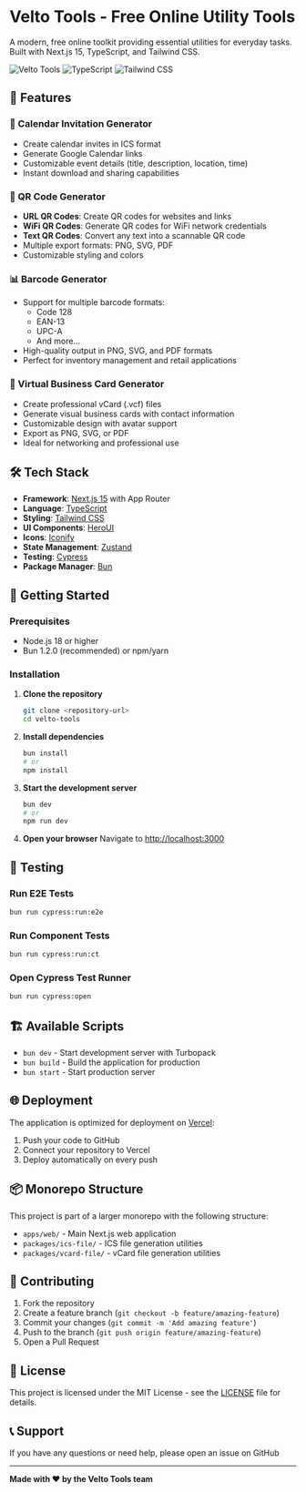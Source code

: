 # Velto Tools - Free Online Utility Tools

A modern, free online toolkit providing essential utilities for everyday tasks. Built with Next.js 15, TypeScript, and Tailwind CSS.

![Velto Tools](https://img.shields.io/badge/Next.js-15.3.0-black?style=for-the-badge&logo=next.js)
![TypeScript](https://img.shields.io/badge/TypeScript-5.8.2-blue?style=for-the-badge&logo=typescript)
![Tailwind CSS](https://img.shields.io/badge/Tailwind_CSS-3.4.1-38B2AC?style=for-the-badge&logo=tailwind-css)

## 🚀 Features

### 📅 Calendar Invitation Generator

- Create calendar invites in ICS format
- Generate Google Calendar links
- Customizable event details (title, description, location, time)
- Instant download and sharing capabilities

### 📱 QR Code Generator

- **URL QR Codes**: Create QR codes for websites and links
- **WiFi QR Codes**: Generate QR codes for WiFi network credentials
- **Text QR Codes**: Convert any text into a scannable QR code
- Multiple export formats: PNG, SVG, PDF
- Customizable styling and colors

### 📊 Barcode Generator

- Support for multiple barcode formats:
  - Code 128
  - EAN-13
  - UPC-A
  - And more...
- High-quality output in PNG, SVG, and PDF formats
- Perfect for inventory management and retail applications

### 👤 Virtual Business Card Generator

- Create professional vCard (.vcf) files
- Generate visual business cards with contact information
- Customizable design with avatar support
- Export as PNG, SVG, or PDF
- Ideal for networking and professional use

## 🛠️ Tech Stack

- **Framework**: [Next.js 15](https://nextjs.org/) with App Router
- **Language**: [TypeScript](https://www.typescriptlang.org/)
- **Styling**: [Tailwind CSS](https://tailwindcss.com/)
- **UI Components**: [HeroUI](https://heroui.com/)
- **Icons**: [Iconify](https://iconify.design/)
- **State Management**: [Zustand](https://zustand-demo.pmnd.rs/)
- **Testing**: [Cypress](https://www.cypress.io/)
- **Package Manager**: [Bun](https://bun.sh/)

## 🚀 Getting Started

### Prerequisites

- Node.js 18 or higher
- Bun 1.2.0 (recommended) or npm/yarn

### Installation

1. **Clone the repository**

   ```bash
   git clone <repository-url>
   cd velto-tools
   ```

2. **Install dependencies**

   ```bash
   bun install
   # or
   npm install
   ```

3. **Start the development server**

   ```bash
   bun dev
   # or
   npm run dev
   ```

4. **Open your browser**
   Navigate to [http://localhost:3000](http://localhost:3000)

## 🧪 Testing

### Run E2E Tests

```bash
bun run cypress:run:e2e
```

### Run Component Tests

```bash
bun run cypress:run:ct
```

### Open Cypress Test Runner

```bash
bun run cypress:open
```

## 🏗️ Available Scripts

- `bun dev` - Start development server with Turbopack
- `bun build` - Build the application for production
- `bun start` - Start production server

## 🌐 Deployment

The application is optimized for deployment on [Vercel](https://vercel.com/):

1. Push your code to GitHub
2. Connect your repository to Vercel
3. Deploy automatically on every push

## 📦 Monorepo Structure

This project is part of a larger monorepo with the following structure:

- `apps/web/` - Main Next.js web application
- `packages/ics-file/` - ICS file generation utilities
- `packages/vcard-file/` - vCard file generation utilities

## 🤝 Contributing

1. Fork the repository
2. Create a feature branch (`git checkout -b feature/amazing-feature`)
3. Commit your changes (`git commit -m 'Add amazing feature'`)
4. Push to the branch (`git push origin feature/amazing-feature`)
5. Open a Pull Request

## 📄 License

This project is licensed under the MIT License - see the [LICENSE](LICENSE) file for details.

## 📞 Support

If you have any questions or need help, please open an issue on GitHub

---

**Made with ❤️ by the Velto Tools team**
